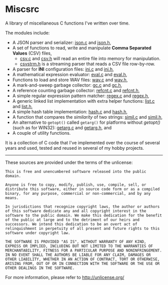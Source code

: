 Miscsrc
=======

A library of miscellaneous C functions I've written over time.

The modules include:

 * A JSON parser and serializer: [json.c](json.c) and [json.h](json.h),
 * A set of functions to read, write and manipulate __Comma Separated Values__ (CSV) files,
   * [csv.c](csv.c) and [csv.h](csv.h) will read an entire file into memory for manipulation.
   * [csvstrm.h](csvstrm.h) is a streaming parser that reads a CSV file row-by-row.
 * A parser for __INI__ configuration files: [ini.c](ini.c) and [ini.h](ini.h),
 * A mathematical expression evaluator: [eval.c](eval.c) and [eval.h](eval.h),
 * Functions to load and store WAV files: [wav.c](wav.c) and [wav.h](wav.h),
 * A mark-and-sweep garbage collector: [gc.c](gc.c) and [gc.h](gc.h),
 * A reference counting garbage collector: [refcnt.c](refcnt.c) and [refcnt.h](refcnt.h),
 * A simple regular expression pattern matcher: [regex.c](regex.c) and [regex.h](regex.h),
 * A generic linked list implementation with extra helper functions:
   [list.c](list.c) and [list.h](list.h),
 * A simple hash table implementation: [hash.c](hash.c) and [hash.h](hash.h),
 * A function that compares the _similarity_ of two strings:
   [simil.c](simil.c) and [simil.h](simil.h),
 * An alternative to `getopt()` called `getarg()` for platforms without _getopt()_ 
   (such as for WIN32): [getarg.c](getarg.c) and [getarg.h](getarg.h), and
 * A couple of utility functions.

It is a collection of C code that I've implemented over the course of several years
and used, tested and reused in several of my hobby projects.

-----------------------------------------

These sources are provided under the terms of the unlicense:

    This is free and unencumbered software released into the public domain.
    
    Anyone is free to copy, modify, publish, use, compile, sell, or
    distribute this software, either in source code form or as a compiled
    binary, for any purpose, commercial or non-commercial, and by any
    means.
    
    In jurisdictions that recognize copyright laws, the author or authors
    of this software dedicate any and all copyright interest in the
    software to the public domain. We make this dedication for the benefit
    of the public at large and to the detriment of our heirs and
    successors. We intend this dedication to be an overt act of
    relinquishment in perpetuity of all present and future rights to this
    software under copyright law.
    
    THE SOFTWARE IS PROVIDED "AS IS", WITHOUT WARRANTY OF ANY KIND,
    EXPRESS OR IMPLIED, INCLUDING BUT NOT LIMITED TO THE WARRANTIES OF
    MERCHANTABILITY, FITNESS FOR A PARTICULAR PURPOSE AND NONINFRINGEMENT.
    IN NO EVENT SHALL THE AUTHORS BE LIABLE FOR ANY CLAIM, DAMAGES OR
    OTHER LIABILITY, WHETHER IN AN ACTION OF CONTRACT, TORT OR OTHERWISE,
    ARISING FROM, OUT OF OR IN CONNECTION WITH THE SOFTWARE OR THE USE OR
    OTHER DEALINGS IN THE SOFTWARE.

For more information, please refer to <http://unlicense.org/>
